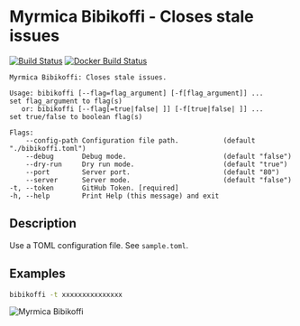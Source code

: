 # Myrmica Bibikoffi - Closes stale issues

[![Build Status](https://travis-ci.org/containous/bibikoffi.svg?branch=master)](https://travis-ci.org/containous/bibikoffi)
[![Docker Build Status](https://img.shields.io/docker/build/containous/bibikoffi.svg)](https://hub.docker.com/r/containous/bibikoffi/builds/)


```shell
Myrmica Bibikoffi: Closes stale issues.

Usage: bibikoffi [--flag=flag_argument] [-f[flag_argument]] ...     set flag_argument to flag(s)
   or: bibikoffi [--flag[=true|false| ]] [-f[true|false| ]] ...     set true/false to boolean flag(s)

Flags:
    --config-path Configuration file path.           (default "./bibikoffi.toml")
    --debug       Debug mode.                        (default "false")
    --dry-run     Dry run mode.                      (default "true")
    --port        Server port.                       (default "80")
    --server      Server mode.                       (default "false")
-t, --token       GitHub Token. [required]           
-h, --help        Print Help (this message) and exit
```

## Description

Use a TOML configuration file. See `sample.toml`.

## Examples

```bash
bibikoffi -t xxxxxxxxxxxxxxx
```

![Myrmica Bibikoffi](http://www.antwiki.org/wiki/images/2/28/Myrmica_bibikoffi_H_casent0900283.jpg)
